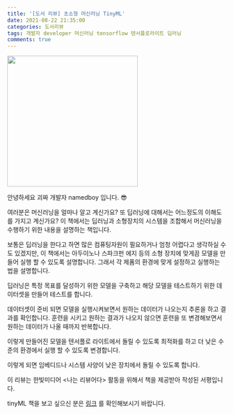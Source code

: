 ```yaml
---
title: '[도서 리뷰] 초소형 머신러닝 TinyML'
date: 2021-08-22 21:35:00
categories: 도서리뷰
tags: 개발자 developer 머신러닝 tensorflow 텐서플로라이트 딥러닝 
comments: true
---
```


<img src='https://firebasestorage.googleapis.com/v0/b/github-blog-39e5f.appspot.com/o/tinyml.JPG?alt=media&token=b4858a78-8f43-4905-874a-e238cf06a6d3' width='300px'/>

안녕하세요 괴짜 개발자 namedboy 입니다. 😎

여러분은 머신러닝을 얼마나 알고 계신가요?
또 딥러닝에 대해서는 어느정도의 이해도를 가지고 계신가요? 이 책에서는 딥러닝과 소형장치의 시스템을 조합해서 머신러닝을 수행하기 위한 내용을 설명하는 책입니다.

보통은 딥러닝을 한다고 하면 많은 컴퓨팅자원이 필요하거나 엄청 어렵다고 생각하실 수도 있겠지만, 이 책에서는 아두이노나 스파크펀 에지 등의 소형 장치에 맞게끔 모델을 만들어 실행 할 수 있도록 설명합니다.
그래서 각 제품의 환경에 맞게 설정하고 실행하는 법을 설명합니다.

딥러닝은 특정 목표를 달성하기 위한 모델을 구축하고 해당 모델을 테스트하기 위한 데이터셋을 만들어 테스트를 합니다.

데이터셋이 준비 되면 모델을 실행시켜보면서 원하는 데이터가 나오는지 추론을 하고 결과를 확인합니다.
훈련을 시키고 원하는 결과가 나오지 않으면 훈련을 또 변경해보면서 원하는 데이터가 나올 때까지 반복합니다.

이렇게 만들어진 모델을 텐서플로 라이트에서 돌릴 수 있도록 최적화를 하고 더 낮은 수준의 환경에서 실행 할 수 있도록 변경합니다.

이렇게 되면 임베디드나 시스템 사양이 낮은 장치에서 돌릴 수 있도록 합니다.

이 리뷰는 한빛미디어 &lt;나는 리뷰어다&gt; 활동을 위해서 책을 제공받아 작성된 서평입니다.

tinyML 책을 보고 싶으신 분은 [링크](https://www.hanbit.co.kr/store/books/look.php?p_code=B3963656224) 를 확인해보시기 바랍니다.